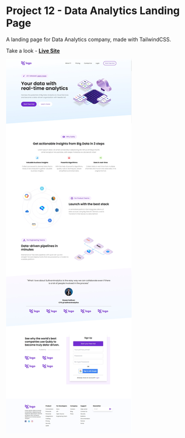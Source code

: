 # Project 12 - Data Analytics Landing Page

A landing page for Data Analytics company, made with TailwindCSS.

Take a look - [**Live Site**](https://data-analytics-landing-page-project.netlify.app/)

![output](./DataAnalyticsLandingPage-output.jpeg)
